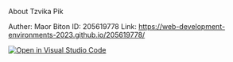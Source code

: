 About Tzvika Pik

Auther: Maor Biton
ID: 205619778
Link: https://web-development-environments-2023.github.io/205619778/




[![Open in Visual Studio Code](https://classroom.github.com/assets/open-in-vscode-c66648af7eb3fe8bc4f294546bfd86ef473780cde1dea487d3c4ff354943c9ae.svg)](https://classroom.github.com/online_ide?assignment_repo_id=10560608&assignment_repo_type=AssignmentRepo)
